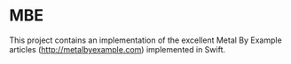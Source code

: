 MBE
===

This project contains an implementation of the excellent Metal By Example articles (http://metalbyexample.com) implemented in Swift.
